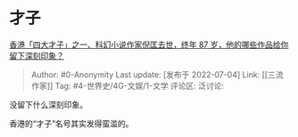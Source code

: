 # 才子
[香港「四大才子」之一、科幻小说作家倪匡去世，终年 87 岁，他的哪些作品给你留下深刻印象？](https://www.zhihu.com/question/541313299/answer/2557183672)

> Author: #0-Anonymity
> Last update: [发布于 2022-07-04]
> Link: [[三流作家]]
> Tag: #4-世界史/4G-文娱/1-文学
> 评论区:
> 泛讨论:

没留下什么深刻印象。

香港的“才子”名号其实发得蛮滥的。
